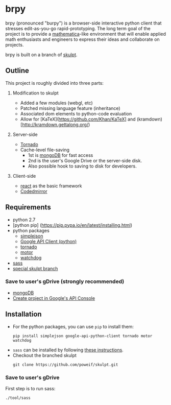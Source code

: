 # brpy #
brpy (pronounced "burpy") is a browser-side interactive python client that stresses edit-as-you-go rapid-prototyping. The long term goal of the project is to provide a [mathematica](http://www.wolfram.com/mathematica/)-like environment that will enable applied math enthusiasts and engineers to express their ideas and collaborate on projects.

brpy is built on a branch of [skulpt](https://github.com/skulpt/skulpt).

## Outline ##
This project is roughly divided into three parts:

1. Modification to skulpt
   - Added a few modules (webgl, etc)
   - Patched missing language feature (inheritance)
   - Associated dom elements to python-code evaluation
   - Allow for [KaTeX](https://github.com/Khan/KaTeX] and (kramdown)[http://kramdown.gettalong.org/)

2. Server-side
   - [Tornado](http://www.tornadoweb.org/en/stable/)
   - Cache-level file-saving
     - 1st is [mongoDB](http://www.mongodb.org) for fast access
     - 2nd is the user's Google Drive or the server-side disk.
     - Also possible hook to saving to disk for developers.

3. Client-side
   - [react](http://reactjs.org/) as the basic framework
   - [Codedmirror](https://codemirror.net/)

## Requirements ##
- python 2.7
- [python pip] (https://pip.pypa.io/en/latest/installing.html)
- python packages
  - [simplejson](https://pypi.python.org/pypi/simplejson)
  - [Google API Client (python)](https://developers.google.com/api-client-library/python/start/installation)
  - [tornado](https://pypi.python.org/pypi/tornado)
  - [motor](https://motor.readthedocs.org/en/stable/installation.html)
  - [watchdog](http://pythonhosted.org/watchdog/installation.html)
- [sass](http://www.sass-lang.com)
- [special skulpt branch](https://github.com/poweif/skulpt)

### Save to user's gDrive (strongly recommended) ###
- [mongoDB](http://www.mongodb.org)
- [Create project in Google's API Console](https://console.developers.google.com/)

## Installation ##
- For the python packages, you can use `pip` to install them:
  ```
  pip install simplejson google-api-python-client tornado motor watchdog
  ```
- `sass` can be installed by following [these instructions](http://www.sass-lang.com/install).
- Checkout the branched skulpt
  ```
  git clone https://github.com/poweif/skulpt.git
  ```

### Save to user's gDrive ###

First step is to run sass:
```
./tool/sass
```
